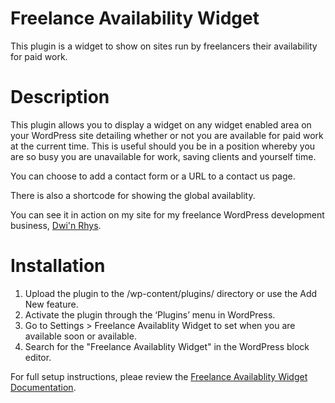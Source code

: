 Freelance Availability Widget
============================= 
This plugin is a widget to show on sites run by freelancers their availability for paid work.
 
Description
===========
 
This plugin allows you to display a widget on any widget enabled area on your WordPress site detailing whether or not you are available for paid work at the current time. This is useful should you be in a position whereby you are so busy you are unavailable for work, saving clients and yourself time.

You can choose to add a contact form or a URL to a contact us page.

There is also a shortcode for showing the global availablity. 

You can see it in action on my site for my freelance WordPress development business, [Dwi'n Rhys](https://dwinrhys.com).

Installation
============
1. Upload the plugin to the /wp-content/plugins/ directory or use the Add New feature.
2. Activate the plugin through the ‘Plugins’ menu in WordPress.
3. Go to Settings > Freelance Availablity Widget to set when you are available soon or available.
4. Search for the "Freelance Availablity Widget" in the WordPress block editor. 


For full setup instructions, pleae review the [Freelance Availablity Widget Documentation](https://dwinrhys.com/freelance-availability-widget/).
